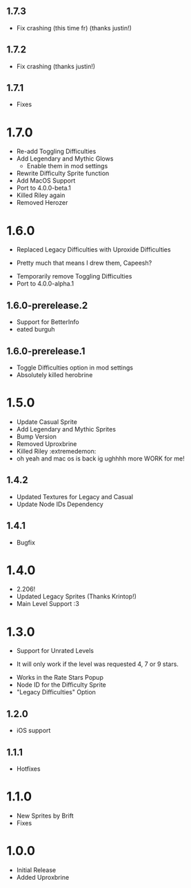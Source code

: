## 1.7.3
 * Fix crashing (this time fr) (thanks justin!)

## 1.7.2
 * Fix crashing (thanks justin!)
   
## 1.7.1
 * Fixes

# 1.7.0
 * Re-add Toggling Difficulties
 * Add Legendary and Mythic Glows
   - Enable them in mod settings
 * Rewrite Difficulty Sprite function
 * Add MacOS Support
 * Port to 4.0.0-beta.1
 * Killed Riley again
 * Removed Herozer

# 1.6.0
 * Replaced Legacy Difficulties with Uproxide Difficulties
  - Pretty much that means I drew them, Capeesh?
 * Temporarily remove Toggling Difficulties
 * Port to 4.0.0-alpha.1

## 1.6.0-prerelease.2
 * Support for BetterInfo
 * eated burguh

## 1.6.0-prerelease.1
 * Toggle Difficulties option in mod settings
 * Absolutely killed herobrine

# 1.5.0
 * Update Casual Sprite
 * Add Legendary and Mythic Sprites
 * Bump Version
 * Removed Uproxbrine
 * Killed Riley :extremedemon:
 * oh yeah and mac os is back ig ughhhh more WORK for me!

## 1.4.2
 * Updated Textures for Legacy and Casual
 * Update Node IDs Dependency
   
## 1.4.1
 * Bugfix
 
# 1.4.0
 * 2.206!
 * Updated Legacy Sprites (Thanks Krintop!)
 * Main Level Support :3

# 1.3.0
 * Support for Unrated Levels
  - It will only work if the level was requested 4, 7 or 9 stars.
 * Works in the Rate Stars Popup
 * Node ID for the Difficulty Sprite
 * "Legacy Difficulties" Option

## 1.2.0
 * iOS support

## 1.1.1
 * Hotfixes

# 1.1.0
 * New Sprites by Brift
 * Fixes

# 1.0.0
 * Initial Release
 * Added Uproxbrine
